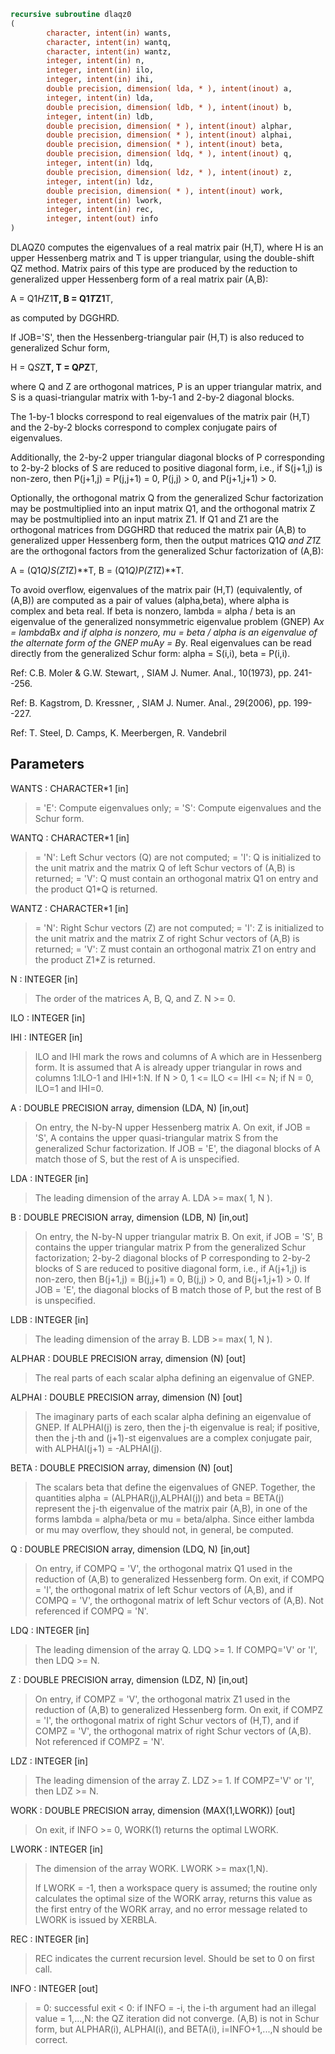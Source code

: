 ```fortran
recursive subroutine dlaqz0
(
        character, intent(in) wants,
        character, intent(in) wantq,
        character, intent(in) wantz,
        integer, intent(in) n,
        integer, intent(in) ilo,
        integer, intent(in) ihi,
        double precision, dimension( lda, * ), intent(inout) a,
        integer, intent(in) lda,
        double precision, dimension( ldb, * ), intent(inout) b,
        integer, intent(in) ldb,
        double precision, dimension( * ), intent(inout) alphar,
        double precision, dimension( * ), intent(inout) alphai,
        double precision, dimension( * ), intent(inout) beta,
        double precision, dimension( ldq, * ), intent(inout) q,
        integer, intent(in) ldq,
        double precision, dimension( ldz, * ), intent(inout) z,
        integer, intent(in) ldz,
        double precision, dimension( * ), intent(inout) work,
        integer, intent(in) lwork,
        integer, intent(in) rec,
        integer, intent(out) info
)
```

DLAQZ0 computes the eigenvalues of a real matrix pair (H,T),
where H is an upper Hessenberg matrix and T is upper triangular,
using the double-shift QZ method.
Matrix pairs of this type are produced by the reduction to
generalized upper Hessenberg form of a real matrix pair (A,B):

A = Q1*H*Z1**T,  B = Q1*T*Z1**T,

as computed by DGGHRD.

If JOB='S', then the Hessenberg-triangular pair (H,T) is
also reduced to generalized Schur form,

H = Q*S*Z**T,  T = Q*P*Z**T,

where Q and Z are orthogonal matrices, P is an upper triangular
matrix, and S is a quasi-triangular matrix with 1-by-1 and 2-by-2
diagonal blocks.

The 1-by-1 blocks correspond to real eigenvalues of the matrix pair
(H,T) and the 2-by-2 blocks correspond to complex conjugate pairs of
eigenvalues.

Additionally, the 2-by-2 upper triangular diagonal blocks of P
corresponding to 2-by-2 blocks of S are reduced to positive diagonal
form, i.e., if S(j+1,j) is non-zero, then P(j+1,j) = P(j,j+1) = 0,
P(j,j) > 0, and P(j+1,j+1) > 0.

Optionally, the orthogonal matrix Q from the generalized Schur
factorization may be postmultiplied into an input matrix Q1, and the
orthogonal matrix Z may be postmultiplied into an input matrix Z1.
If Q1 and Z1 are the orthogonal matrices from DGGHRD that reduced
the matrix pair (A,B) to generalized upper Hessenberg form, then the
output matrices Q1*Q and Z1*Z are the orthogonal factors from the
generalized Schur factorization of (A,B):

A = (Q1*Q)*S*(Z1*Z)**T,  B = (Q1*Q)*P*(Z1*Z)**T.

To avoid overflow, eigenvalues of the matrix pair (H,T) (equivalently,
of (A,B)) are computed as a pair of values (alpha,beta), where alpha is
complex and beta real.
If beta is nonzero, lambda = alpha / beta is an eigenvalue of the
generalized nonsymmetric eigenvalue problem (GNEP)
A*x = lambda*B*x
and if alpha is nonzero, mu = beta / alpha is an eigenvalue of the
alternate form of the GNEP
mu*A*y = B*y.
Real eigenvalues can be read directly from the generalized Schur
form:
alpha = S(i,i), beta = P(i,i).

Ref: C.B. Moler & G.W. Stewart, , SIAM J. Numer. Anal., 10(1973),
pp. 241--256.

Ref: B. Kagstrom, D. Kressner, , SIAM J. Numer.
Anal., 29(2006), pp. 199--227.

Ref: T. Steel, D. Camps, K. Meerbergen, R. Vandebril

## Parameters
WANTS : CHARACTER*1 [in]
> = 'E': Compute eigenvalues only;
> = 'S': Compute eigenvalues and the Schur form.

WANTQ : CHARACTER*1 [in]
> = 'N': Left Schur vectors (Q) are not computed;
> = 'I': Q is initialized to the unit matrix and the matrix Q
> of left Schur vectors of (A,B) is returned;
> = 'V': Q must contain an orthogonal matrix Q1 on entry and
> the product Q1*Q is returned.

WANTZ : CHARACTER*1 [in]
> = 'N': Right Schur vectors (Z) are not computed;
> = 'I': Z is initialized to the unit matrix and the matrix Z
> of right Schur vectors of (A,B) is returned;
> = 'V': Z must contain an orthogonal matrix Z1 on entry and
> the product Z1*Z is returned.

N : INTEGER [in]
> The order of the matrices A, B, Q, and Z.  N >= 0.

ILO : INTEGER [in]

IHI : INTEGER [in]
> ILO and IHI mark the rows and columns of A which are in
> Hessenberg form.  It is assumed that A is already upper
> triangular in rows and columns 1:ILO-1 and IHI+1:N.
> If N > 0, 1 <= ILO <= IHI <= N; if N = 0, ILO=1 and IHI=0.

A : DOUBLE PRECISION array, dimension (LDA, N) [in,out]
> On entry, the N-by-N upper Hessenberg matrix A.
> On exit, if JOB = 'S', A contains the upper quasi-triangular
> matrix S from the generalized Schur factorization.
> If JOB = 'E', the diagonal blocks of A match those of S, but
> the rest of A is unspecified.

LDA : INTEGER [in]
> The leading dimension of the array A.  LDA >= max( 1, N ).

B : DOUBLE PRECISION array, dimension (LDB, N) [in,out]
> On entry, the N-by-N upper triangular matrix B.
> On exit, if JOB = 'S', B contains the upper triangular
> matrix P from the generalized Schur factorization;
> 2-by-2 diagonal blocks of P corresponding to 2-by-2 blocks of S
> are reduced to positive diagonal form, i.e., if A(j+1,j) is
> non-zero, then B(j+1,j) = B(j,j+1) = 0, B(j,j) > 0, and
> B(j+1,j+1) > 0.
> If JOB = 'E', the diagonal blocks of B match those of P, but
> the rest of B is unspecified.

LDB : INTEGER [in]
> The leading dimension of the array B.  LDB >= max( 1, N ).

ALPHAR : DOUBLE PRECISION array, dimension (N) [out]
> The real parts of each scalar alpha defining an eigenvalue
> of GNEP.

ALPHAI : DOUBLE PRECISION array, dimension (N) [out]
> The imaginary parts of each scalar alpha defining an
> eigenvalue of GNEP.
> If ALPHAI(j) is zero, then the j-th eigenvalue is real; if
> positive, then the j-th and (j+1)-st eigenvalues are a
> complex conjugate pair, with ALPHAI(j+1) = -ALPHAI(j).

BETA : DOUBLE PRECISION array, dimension (N) [out]
> The scalars beta that define the eigenvalues of GNEP.
> Together, the quantities alpha = (ALPHAR(j),ALPHAI(j)) and
> beta = BETA(j) represent the j-th eigenvalue of the matrix
> pair (A,B), in one of the forms lambda = alpha/beta or
> mu = beta/alpha.  Since either lambda or mu may overflow,
> they should not, in general, be computed.

Q : DOUBLE PRECISION array, dimension (LDQ, N) [in,out]
> On entry, if COMPQ = 'V', the orthogonal matrix Q1 used in
> the reduction of (A,B) to generalized Hessenberg form.
> On exit, if COMPQ = 'I', the orthogonal matrix of left Schur
> vectors of (A,B), and if COMPQ = 'V', the orthogonal matrix
> of left Schur vectors of (A,B).
> Not referenced if COMPQ = 'N'.

LDQ : INTEGER [in]
> The leading dimension of the array Q.  LDQ >= 1.
> If COMPQ='V' or 'I', then LDQ >= N.

Z : DOUBLE PRECISION array, dimension (LDZ, N) [in,out]
> On entry, if COMPZ = 'V', the orthogonal matrix Z1 used in
> the reduction of (A,B) to generalized Hessenberg form.
> On exit, if COMPZ = 'I', the orthogonal matrix of
> right Schur vectors of (H,T), and if COMPZ = 'V', the
> orthogonal matrix of right Schur vectors of (A,B).
> Not referenced if COMPZ = 'N'.

LDZ : INTEGER [in]
> The leading dimension of the array Z.  LDZ >= 1.
> If COMPZ='V' or 'I', then LDZ >= N.

WORK : DOUBLE PRECISION array, dimension (MAX(1,LWORK)) [out]
> On exit, if INFO >= 0, WORK(1) returns the optimal LWORK.

LWORK : INTEGER [in]
> The dimension of the array WORK.  LWORK >= max(1,N).
> 
> If LWORK = -1, then a workspace query is assumed; the routine
> only calculates the optimal size of the WORK array, returns
> this value as the first entry of the WORK array, and no error
> message related to LWORK is issued by XERBLA.

REC : INTEGER [in]
> REC indicates the current recursion level. Should be set
> to 0 on first call.

INFO : INTEGER [out]
> = 0: successful exit
> < 0: if INFO = -i, the i-th argument had an illegal value
> = 1,...,N: the QZ iteration did not converge.  (A,B) is not
> in Schur form, but ALPHAR(i), ALPHAI(i), and
> BETA(i), i=INFO+1,...,N should be correct.
